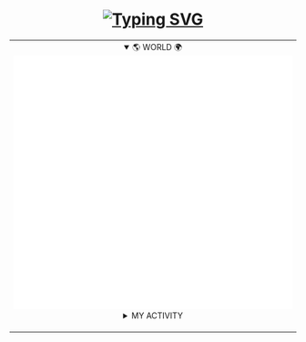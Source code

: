 <h1 align="center"> <a href="https://git.io/typing-svg"> <img src="https://readme-typing-svg.demolab.com?font=Fira+Code&pause=1000&color=F79D00&center=true&random=true&width=435&lines=HELLO+PEOPLE+%F0%9F%91%8B;HOW+ARE+YOU+DOING+TODAY+%3F" alt="Typing SVG" /></a> </h1>

<table>
<tr>
  <td colspan="1" align="center">
      <details open><summary>🌎 WORLD 🌍</summary><img src="https://github.com/lowlighter/metrics/blob/examples/metrics.plugin.stargazers.worldmap.svg" alt=""><details close><summary>MY ACTIVITY</summary><img src="https://github-readme-streak-stats.herokuapp.com/?user=suk1yu&theme=slateorange&hide_border=false" /><img src="https://github-readme-stats.vercel.app/api/top-langs/?username=Suk1yu &theme=slateorange&show_icons=true&hide_border=false&layout=compact" alt=""></img></img></details>
      <img width="900" height="0" alt="">
    </td>
</tr>
</table>
